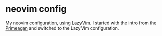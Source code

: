 # neovim config

My neovim configuration, using
[LazyVim](https://www.youtube.com/watch?v=w7i4amO_zaE).
I started with the intro from the
[Primeagan](https://www.youtube.com/watch?v=w7i4amO_zaE) and switched to the LazyVim configuration.
